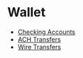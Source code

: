 # Wallet

+ [Checking Accounts](checking.md)
+ [ACH Transfers](https://www.nerdwallet.com/blog/banking/ach-transfers-costs-send-money-banks-online/)
+ [Wire Transfers](https://www.nerdwallet.com/blog/banking/wire-transfers-what-banks-charge/)
